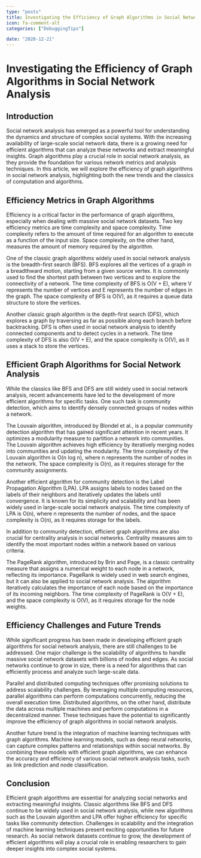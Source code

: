 ```yaml
---
type: "posts"
title: Investigating the Efficiency of Graph Algorithms in Social Network Analysis
icon: fa-comment-alt
categories: ["DebuggingTips"]

date: "2020-12-21"
---
```




# Investigating the Efficiency of Graph Algorithms in Social Network Analysis

## Introduction

Social network analysis has emerged as a powerful tool for understanding the dynamics and structure of complex social systems. With the increasing availability of large-scale social network data, there is a growing need for efficient algorithms that can analyze these networks and extract meaningful insights. Graph algorithms play a crucial role in social network analysis, as they provide the foundation for various network metrics and analysis techniques. In this article, we will explore the efficiency of graph algorithms in social network analysis, highlighting both the new trends and the classics of computation and algorithms.

## Efficiency Metrics in Graph Algorithms

Efficiency is a critical factor in the performance of graph algorithms, especially when dealing with massive social network datasets. Two key efficiency metrics are time complexity and space complexity. Time complexity refers to the amount of time required for an algorithm to execute as a function of the input size. Space complexity, on the other hand, measures the amount of memory required by the algorithm.

One of the classic graph algorithms widely used in social network analysis is the breadth-first search (BFS). BFS explores all the vertices of a graph in a breadthward motion, starting from a given source vertex. It is commonly used to find the shortest path between two vertices and to explore the connectivity of a network. The time complexity of BFS is O(V + E), where V represents the number of vertices and E represents the number of edges in the graph. The space complexity of BFS is O(V), as it requires a queue data structure to store the vertices.

Another classic graph algorithm is the depth-first search (DFS), which explores a graph by traversing as far as possible along each branch before backtracking. DFS is often used in social network analysis to identify connected components and to detect cycles in a network. The time complexity of DFS is also O(V + E), and the space complexity is O(V), as it uses a stack to store the vertices.

## Efficient Graph Algorithms for Social Network Analysis

While the classics like BFS and DFS are still widely used in social network analysis, recent advancements have led to the development of more efficient algorithms for specific tasks. One such task is community detection, which aims to identify densely connected groups of nodes within a network.

The Louvain algorithm, introduced by Blondel et al., is a popular community detection algorithm that has gained significant attention in recent years. It optimizes a modularity measure to partition a network into communities. The Louvain algorithm achieves high efficiency by iteratively merging nodes into communities and updating the modularity. The time complexity of the Louvain algorithm is O(n log n), where n represents the number of nodes in the network. The space complexity is O(n), as it requires storage for the community assignments.

Another efficient algorithm for community detection is the Label Propagation Algorithm (LPA). LPA assigns labels to nodes based on the labels of their neighbors and iteratively updates the labels until convergence. It is known for its simplicity and scalability and has been widely used in large-scale social network analysis. The time complexity of LPA is O(n), where n represents the number of nodes, and the space complexity is O(n), as it requires storage for the labels.

In addition to community detection, efficient graph algorithms are also crucial for centrality analysis in social networks. Centrality measures aim to identify the most important nodes within a network based on various criteria.

The PageRank algorithm, introduced by Brin and Page, is a classic centrality measure that assigns a numerical weight to each node in a network, reflecting its importance. PageRank is widely used in web search engines, but it can also be applied to social network analysis. The algorithm iteratively calculates the importance of each node based on the importance of its incoming neighbors. The time complexity of PageRank is O(V + E), and the space complexity is O(V), as it requires storage for the node weights.

## Efficiency Challenges and Future Trends

While significant progress has been made in developing efficient graph algorithms for social network analysis, there are still challenges to be addressed. One major challenge is the scalability of algorithms to handle massive social network datasets with billions of nodes and edges. As social networks continue to grow in size, there is a need for algorithms that can efficiently process and analyze such large-scale data.

Parallel and distributed computing techniques offer promising solutions to address scalability challenges. By leveraging multiple computing resources, parallel algorithms can perform computations concurrently, reducing the overall execution time. Distributed algorithms, on the other hand, distribute the data across multiple machines and perform computations in a decentralized manner. These techniques have the potential to significantly improve the efficiency of graph algorithms in social network analysis.

Another future trend is the integration of machine learning techniques with graph algorithms. Machine learning models, such as deep neural networks, can capture complex patterns and relationships within social networks. By combining these models with efficient graph algorithms, we can enhance the accuracy and efficiency of various social network analysis tasks, such as link prediction and node classification.

## Conclusion

Efficient graph algorithms are essential for analyzing social networks and extracting meaningful insights. Classic algorithms like BFS and DFS continue to be widely used in social network analysis, while new algorithms such as the Louvain algorithm and LPA offer higher efficiency for specific tasks like community detection. Challenges in scalability and the integration of machine learning techniques present exciting opportunities for future research. As social network datasets continue to grow, the development of efficient algorithms will play a crucial role in enabling researchers to gain deeper insights into complex social systems.